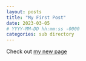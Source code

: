 ```yaml
---
layout: posts
title: "My First Post"
date: 2023-03-05
# YYYY-MM-DD hh:mm:ss -0000
categories: sub directory
---
```


Check out [my new page](/about)